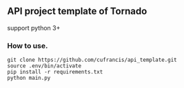 ## API project template of Tornado

support python 3+

### How to use.
```
git clone https://github.com/cufrancis/api_template.git
source .env/bin/activate
pip install -r requirements.txt
python main.py
```
